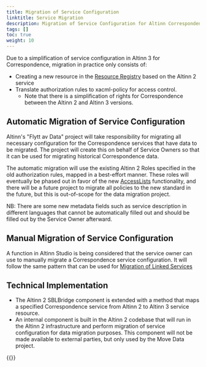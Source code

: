 ```yaml
---
title: Migration of Service Configuration
linktitle: Service Migration
description: Migration of Service Configuration for Altinn Correspondence
tags: []
toc: true
weight: 10
---
```


Due to a simplification of service configuration in Altinn 3 for Correspondence, migration in practice only consists of:

- Creating a new resource in the [Resource Registry](../../../authorization/what-do-you-get/resourceregistry) based on the Altinn 2 service
- Translate authorization rules to xacml-policy for access control.
  - Note that there is a simplification of rights for Correspondence between the Altinn 2 and Altinn 3 versions.

## Automatic Migration of Service Configuration

Altinn's "Flytt av Data" project will take responsibility for migrating all necessary configuration for the Correspondence services that have data to be migrated.
The project will create this on behalf of Service Owners so that it can be used for migrating historical Correspondence data.

The automatic migration will use the existing Altinn 2 Roles specified in the old authorization rules, mapped in a best-effort manner.
These roles will eventually be phased out in favor of the new [AccessLists](../../../authorization/what-do-you-get/resourceregistry/rrr/#access-lists) functionality, and there will be a future project to migrate all policies to the new standard in the future, but this is out-of-scope for the data migration project.

NB: There are some new metadata fields such as service description in different languages that cannot be automatically filled out and should be filled out by the Service Owner afterward.

## Manual Migration of Service Configuration

A function in Altinn Studio is being considered that the service owner can use to manually migrate a Correspondence service configuration.
It will follow the same pattern that can be used for [Migration of Linked Services](../../../authorization/what-do-you-get/resourceregistry/migration/)

## Technical Implementation

- The Altinn 2 SBLBridge component is extended with a method that maps a specified Correspondence service from Altinn 2 to Altinn 3 service resource.
- An internal component is built in the Altinn 2 codebase that will run in the Altinn 2 infrastructure and perform migration of service configuration for data migration purposes.
  This component will not be made available to external parties, but only used by the Move Data project.

{{<children />}}
